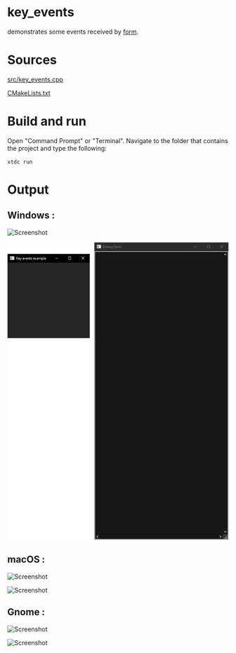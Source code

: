 # key_events

demonstrates some events received by [form](../../../../src/xtd_forms/include/xtd/forms/form.hpp).

# Sources

[src/key_events.cpp](src/key_events.cpp)

[CMakeLists.txt](CMakeLists.txt)

# Build and run

Open "Command Prompt" or "Terminal". Navigate to the folder that contains the project and type the following:

```shell
xtdc run
```

# Output

## Windows :

![Screenshot](../../../../docs/pictures/examples/key_events_w.png)

![Screenshot](../../../../docs/pictures/examples/key_events_wd.png)

## macOS :

![Screenshot](../../../../docs/pictures/examples/key_events_m.png)

![Screenshot](../../../../docs/pictures/examples/key_events_md.png)

## Gnome :

![Screenshot](../../../../docs/pictures/examples/key_events_g.png)

![Screenshot](../../../../docs/pictures/examples/key_events_gd.png)
